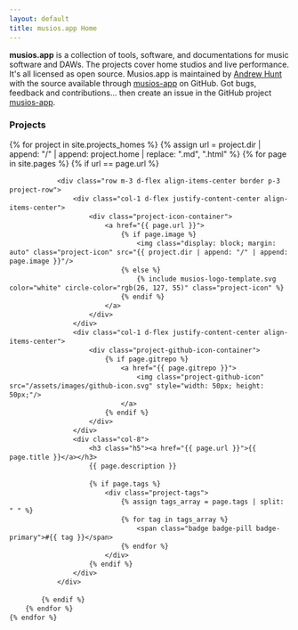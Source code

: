 ```yaml
---
layout: default
title: musios.app Home
---
```


**musios.app** is a collection of tools, software, and documentations for music software and DAWs. The projects cover home studios and live performance.  It's all licensed as open source. Musios.app is maintained by <a href='https://github.com/andrewjhunt'>Andrew Hunt</a> with the source available through [musios-app](https://github.com/musios-app) on GitHub. Got bugs, feedback and contributions... then create an issue in the GitHub project [musios-app](https://github.com/musios-app).


<h3>Projects</h3>

<div id="project-list" class="container align-middle">
	{% for project in site.projects_homes %}
		{% assign url = project.dir | append: "/" | append: project.home | replace: ".md", ".html" %}
		{% for page in site.pages %}
			{% if url == page.url %}

                <div class="row m-3 d-flex align-items-center border p-3 project-row">
					<div class="col-1 d-flex justify-content-center align-items-center">
						<div class="project-icon-container">
							<a href="{{ page.url }}">
								{% if page.image %}
									<img class="display: block; margin: auto" class="project-icon" src="{{ project.dir | append: "/" | append: page.image }}"/>
								{% else %}
									{% include musios-logo-template.svg color="white" circle-color="rgb(26, 127, 55)" class="project-icon" %}
								{% endif %}
							</a>
						</div>
					</div>
					<div class="col-1 d-flex justify-content-center align-items-center">
						<div class="project-github-icon-container">
							{% if page.gitrepo %}
								<a href="{{ page.gitrepo }}">
									<img class="project-github-icon" src="/assets/images/github-icon.svg" style="width: 50px; height: 50px;"/>
								</a>
							{% endif %}
						</div>
					</div>
					<div class="col-8">
						<h3 class="h5"><a href="{{ page.url }}">{{ page.title }}</a></h3>
						{{ page.description }}

						{% if page.tags %}
							<div class="project-tags">
								{% assign tags_array = page.tags | split: " " %}
								{% for tag in tags_array %}
									<span class="badge badge-pill badge-primary">#{{ tag }}</span>
								{% endfor %}
							</div>
						{% endif %}
					</div>
				</div>

			{% endif %}
		{% endfor %}
	{% endfor %}
</div>
